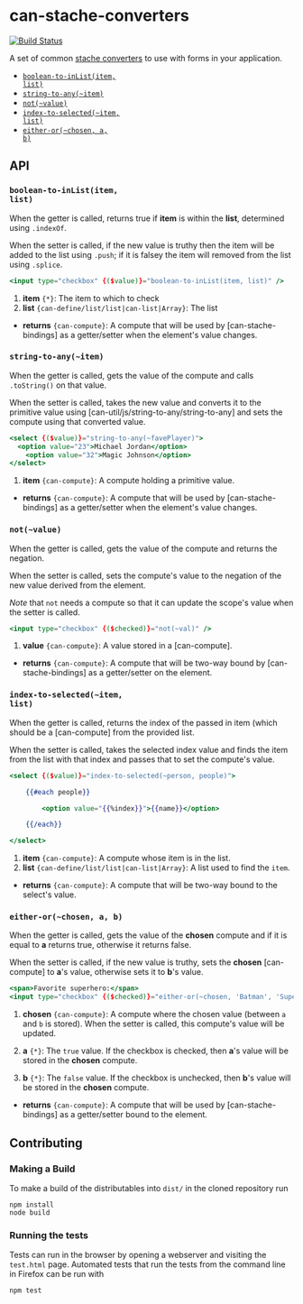 # can-stache-converters

[![Build Status](https://travis-ci.org/canjs/can-stache-converters.png?branch=master)](https://travis-ci.org/canjs/can-stache-converters)

A set of common [stache converters](http://canjs.github.io/canjs/doc/can-stache.registerConverter.html) to use with forms in your application.

  - <code>[boolean-to-inList(item, list)](#boolean-to-inlistitem-list)</code>
  - <code>[string-to-any(~item)](#string-to-anyitem)</code>
  - <code>[not(~value)](#notvalue)</code>
  - <code>[index-to-selected(~item, list)](#index-to-selecteditem-list)</code>
  - <code>[either-or(~chosen, a, b)](#either-orchosen-a-b)</code>

## API


### <code>boolean-to-inList(item, list)</code>


When the getter is called, returns true if **item** is within the **list**, determined using `.indexOf`.

When the setter is called, if the new value is truthy then the item will be added to the list using `.push`; if it is falsey the item will removed from the list using `.splice`.

```handlebars
<input type="checkbox" {($value)}="boolean-to-inList(item, list)" />
```


1. __item__ <code>{*}</code>:
  The item to which to check
1. __list__ <code>{can-define/list/list|can-list|Array}</code>:
  The list

- __returns__ <code>{can-compute}</code>:
  A compute that will be used by [can-stache-bindings] as a getter/setter when the element's value changes.
  

### <code>string-to-any(~item)</code>


When the getter is called, gets the value of the compute and calls `.toString()` on that value.

When the setter is called, takes the new value and converts it to the primitive value using [can-util/js/string-to-any/string-to-any] and sets the compute using that converted value.

```handlebars
<select {($value)}="string-to-any(~favePlayer)">
  <option value="23">Michael Jordan</option>
	<option value="32">Magic Johnson</option>
</select>
```


1. __item__ <code>{can-compute}</code>:
  A compute holding a primitive value.

- __returns__ <code>{can-compute}</code>:
  A compute that will be used by [can-stache-bindings] as a getter/setter when the element's value changes.
  

### <code>not(~value)</code>


When the getter is called, gets the value of the compute and returns the negation.

When the setter is called, sets the compute's value to the negation of the new value derived from the element.

*Note* that `not` needs a compute so that it can update the scope's value when the setter is called.

```handlebars
<input type="checkbox" {($checked)}="not(~val)" />
```


1. __value__ <code>{can-compute}</code>:
  A value stored in a [can-compute].

- __returns__ <code>{can-compute}</code>:
  A compute that will be two-way bound by [can-stache-bindings] as a getter/setter on the element.
  

### <code>index-to-selected(~item, list)</code>


When the getter is called, returns the index of the passed in item (which should be a [can-compute] from the provided list.

When the setter is called, takes the selected index value and finds the item from the list with that index and passes that to set the compute's value.

```handlebars
<select {($value)}="index-to-selected(~person, people)">

	{{#each people}}

		<option value="{{%index}}">{{name}}</option>

	{{/each}}

</select>
```


1. __item__ <code>{can-compute}</code>:
  A compute whose item is in the list.
1. __list__ <code>{can-define/list/list|can-list|Array}</code>:
  A list used to find the `item`.

- __returns__ <code>{can-compute}</code>:
  A compute that will be two-way bound to the select's value.
  

### <code>either-or(~chosen, a, b)</code>


When the getter is called, gets the value of the **chosen** compute and if it is equal to **a** returns true, otherwise it returns false.

When the setter is called, if the new value is truthy, sets the **chosen** [can-compute] to **a**'s value, otherwise sets it to **b**'s value.

```handlebars
<span>Favorite superhero:</span>
<input type="checkbox" {($checked)}="either-or(~chosen, 'Batman', 'Superman')"> Batman?
```


1. __chosen__ <code>{can-compute}</code>:
  A compute where the chosen value (between `a` and `b` is stored). When the setter is called, this compute's value will be updated.
  
1. __a__ <code>{*}</code>:
  The `true` value. If the checkbox is checked, then **a**'s value will be stored in the **chosen** compute.
  
1. __b__ <code>{*}</code>:
  The `false` value. If the checkbox is unchecked, then **b**'s value will be stored in the **chosen** compute.
  

- __returns__ <code>{can-compute}</code>:
  A compute that will be used by [can-stache-bindings] as a getter/setter bound to the element.

  
## Contributing

### Making a Build

To make a build of the distributables into `dist/` in the cloned repository run

```
npm install
node build
```

### Running the tests

Tests can run in the browser by opening a webserver and visiting the `test.html` page.
Automated tests that run the tests from the command line in Firefox can be run with

```
npm test
```
